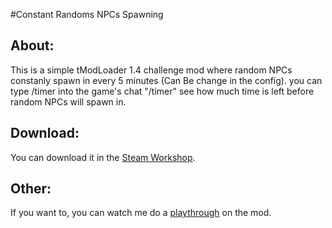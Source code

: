 ﻿#Constant Randoms NPCs Spawning

## About: 
This is a simple tModLoader 1.4 challenge mod where random NPCs constanly spawn in every 5 minutes (Can Be change in the config).
you can type /timer into the game's chat "/timer" see how much time is left before random NPCs will spawn in.

## Download:
You can download it in the [Steam Workshop](https://youtu.be/dQw4w9WgXcQ).

## Other: 
If you want to, you can watch me do a [playthrough](https://www.youtube.com/playlist?list=PL-3h-4VmMqVUBfwIjZ6PTFqiiU6-RuvHO) on the mod.